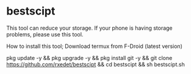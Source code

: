 # bestscipt
This tool can reduce your storage. If your phone is having storage problems, please use this tool.

How to install this tool;
Download termux from F-Droid (latest version)

pkg update -y && pkg upgrade -y && pkg install git -y && git clone https://github.com/rxedet/bestscipt && cd bestscipt && sh bestscipt.sh
